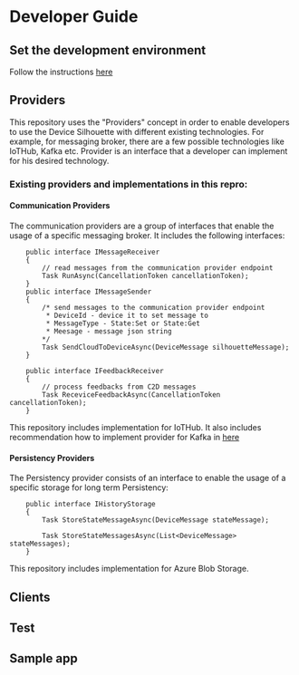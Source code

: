 # Developer Guide


## Set the development environment

Follow the instructions [here](devenvironment.md)

## Providers

This repository uses the "Providers" concept in order to enable developers to use the Device Silhouette with different existing technologies. For example, for messaging broker, there are a few possible technologies like IoTHub, Kafka etc.
Provider is an interface that a developer can implement for his desired technology.

### Existing providers and implementations in this repro:

#### Communication Providers

The communication providers are a group of interfaces that enable the usage of a specific messaging broker.
It includes the following interfaces:

```
    public interface IMessageReceiver
    {
        // read messages from the communication provider endpoint
        Task RunAsync(CancellationToken cancellationToken);
    }
    public interface IMessageSender
    {
        /* send messages to the communication provider endpoint
         * DeviceId - device it to set message to
         * MessageType - State:Set or State:Get
         * Meesage - message json string         
        */
        Task SendCloudToDeviceAsync(DeviceMessage silhouetteMessage);
    }

    public interface IFeedbackReceiver
    {
        // process feedbacks from C2D messages
        Task ReceviceFeedbackAsync(CancellationToken cancellationToken);
    }
```

This repository includes implementation for IoTHub.
It also includes recommendation how to implement provider for Kafka in [here](CommunicationProviderArchitecture.md)

#### Persistency Providers

The Persistency provider consists of an interface to enable the usage of a specific storage for long term Persistency:

```
    public interface IHistoryStorage
    {
        Task StoreStateMessageAsync(DeviceMessage stateMessage);

        Task StoreStateMessagesAsync(List<DeviceMessage> stateMessages);
    }
```
This repository includes implementation for Azure Blob Storage.



## Clients
## Test 
## Sample app

